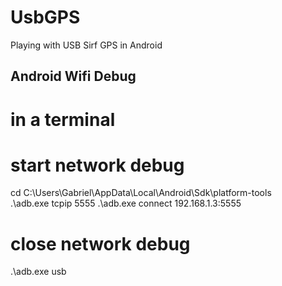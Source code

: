 # UsbGPS
Playing with USB Sirf GPS in Android


## Android Wifi Debug
# in a terminal
# start network debug
cd C:\Users\Gabriel\AppData\Local\Android\Sdk\platform-tools\
.\adb.exe tcpip 5555
.\adb.exe connect 192.168.1.3:5555

# close network debug
.\adb.exe usb
